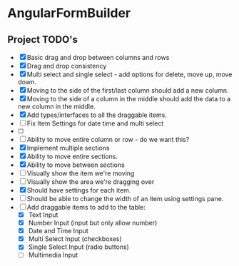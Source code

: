 # AngularFormBuilder

## Project TODO's
- [X] Basic drag and drop between columns and rows
- [X] Drag and drop consistency
- [X] Multi select and single select - add options for delete, move up, move down.
- [X] Moving to the side of the first/last column should add a new column.
- [X] Moving to the side of a column in the middle should add the data to a new column in the middle.
- [X] Add types/interfaces to all the draggable items. 
- [ ] Fix Item Settings for date time and multi select
- [ ] 
- [ ] Ability to move entire column or row - do we want this? 
- [X] Implement multiple sections
- [X] Ability to move entire sections.
- [X] Ability to move between sections
- [ ] Visually show the item we're moving
- [ ] Visually show the area we're dragging over
- [X] Should have settings for each item. 
- [ ] Should be able to change the width of an item using settings pane. 
- [ ] Add draggable items to add to the table:
  - [X] Text Input
  - [X] Number Input (input but only allow number)
  - [X] Date and Time Input
  - [X] Multi Select Input (checkboxes)
  - [X] Single Select Input (radio buttons)
  - [ ] Multimedia Input